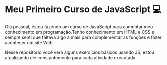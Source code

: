 # Meu Primeiro Curso de JavaScript 💻
<p> Olá pessoal, estou fazendo um curso de JavaScript para aumentar meu conhecimento em programação.Tenho conhecimento em HTML e CSS e sempre senti que faltava algo a mais para complementar as funções e fazer acontecer um site Web.</p>
<p>Nesse repositório você verá alguns exercícios básicos usando JS, estou atualizando ele constantemente para cada atividade executada.</p>
